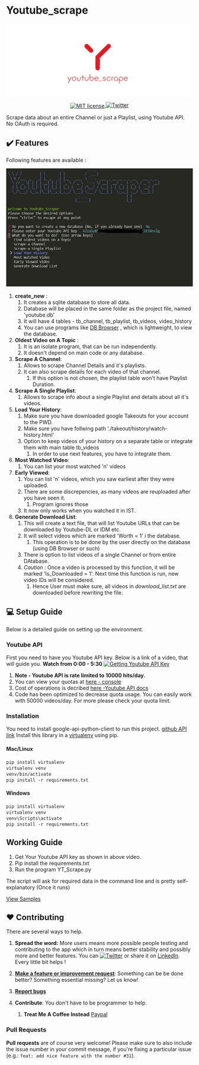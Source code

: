 # Youtube_scrape
<img src="https://github.com/CriticalHunter/Youtube_Scraper/blob/master/Assets/title.jpg" >
<p align="center" style="text-align: center;">
<a href="https://lbesson.mit-license.org">
  <img alt="MIT license"
       src="https://img.shields.io/badge/License-MIT-blue.svg?style=flat-square"
       align="center">
<a href="https://twitter.com/intent/tweet?text=Wow:&url=https%3A%2F%2Fgithub.com%2FCriticalHunter%2FYoutube_stats.git"><img alt="Twitter" src="https://img.shields.io/twitter/url?style=social&url=https%3A%2F%2Fgithub.com%2FCriticalHunter%2FYoutube_Scraper.git"></a>
    
Scrape data about an entire Channel or just a Playlist, using Youtube API. No OAuth is required.

## :heavy_check_mark: Features
Following features are available :

![CLI](/Assets/example_0.0.jpg)

1. **create_new** : 
     1. It creates a sqlite database to store all data.
     2. Database will be placed in the same folder as the project file, named 'youtube.db'
     3. It will have 4 tables - tb_channel, tb_playlist, tb_videos, video_history
     4. You can use programs like [DB Browser](https://sqlitebrowser.org) , which is lightweight, to view the database.
2. **Oldest Video on A Topic** :
     1. It is an isolate program, that can be run independently.
     2. It doesn't depend on main code or any database.
3. **Scrape A Channel**:
     1. Allows to scrape Channel Details and it's playlists.
     2. It can also scrape details for each video of that channel.
          1. If this option is not chosen, the playlist table won't have Playlist Duration.
4. **Scrape A Single Playlist**:
     1. Allows to scrape info about a single Playlist and details about all it's videos.
5. **Load Your History**:
     1. Make sure you have downloaded google Takeouts for your account to the PWD.
     2. Make sure you have follwing path './takeout/history/watch-history.html'
     3. Option to keep videos of your history on a separate table or integrate them with main table tb_videos
          1. In order to use next features, you have to integrate them.
6. **Most Watched Video**:
     1. You can list your most watched 'n' videos
7. **Early Viewed**:
     1. You can list 'n' videos, which you saw earliest after they were uploaded.
     2. There are some discrepencies, as many videos are reuploaded after you have seen it.
          1. Program ignores those
     3. It now only works when you watched it in IST.
8. **Generate Download List**:
     1. This will create a text file, that will list Youtube URLs that can be downloaded by Youtube-DL or IDM etc.
     2. It will select videos which are marked 'Worth = 1' i the database.
          1. This operation is to be done by the user directly on the database (using DB Browser or such)
     3. There is option to list videos of a single Channel or from entire DAtabase.
     4. *Caution* : Once a video is processed by this function, it will be marked 'Is_Downloaded = 1'. Next time this function is run, new video IDs will be considered.
          1. Hence User must make sure, all videos in *download_list.txt* are downloaded before rewriting the file.

        
## :computer: Setup Guide
Below is a detailed guide on setting up the environment.

### Youtube API
First you need to have you Youtube API key. Below is a link of a video, that will guide you. **Watch from 0:00 - 5:30**
[![Getting Youtube API Key](https://img.youtube.com/vi/th5_9woFJmk/0.jpg)](https://www.youtube.com/watch?v=th5_9woFJmk)
1. **Note - Youtube API is rate limited to 10000 hits/day.**
2. You can view your quotas at [here - console](https://console.cloud.google.com/iam-admin/quotas)
3. Cost of operations is decribed [here -Youtube API docs](https://developers.google.com/youtube/v3/docs)
4. Code has been optimized to decrease quota usage. You can easily work with 50000 videos/day. For more please check your quota limit.

### Installation
You need to install google-api-python-client to run this project. [github API link](https://github.com/googleapis/google-api-python-client)
Install this library in a [virtualenv](https://virtualenv.pypa.io/en/latest/) using pip. 


#### Mac/Linux

```
pip install virtualenv
virtualenv venv
venv/bin/activate
pip install -r requirements.txt
```

#### Windows

```
pip install virtualenv
virtualenv venv
venv\Scripts\activate
pip install -r requirements.txt
```


## Working Guide

1. Get Your Youtube API key as shown in above video.
2. Pip install the requirements.txt
3. Run the program YT_Scrape.py


The script will ask for required data in the command line and is pretty self-explanatory (Once it runs)

[View Samples](/Samples.md)


## :hearts: Contributing
There are several ways to help. 

1. **Spread the word:** More users means more possible people testing and contributing to the app which in turn means better stability and possibly more and better features. You can [![Twitter](https://img.shields.io/twitter/url?style=social&url=https%3A%2F%2Fgithub.com%2FCriticalHunter%2FYoutube_Scraper.git)](https://twitter.com/intent/tweet?text=Wow:&url=https%3A%2F%2Fgithub.com%2FCriticalHunter%2FYoutube_stats.git) or share it on [LinkedIn](http://www.linkedin.com/shareArticle?mini=true&url=https://github.com/CriticalHunter/Youtube_Scraper.git). Every little bit helps ! 

2. **[Make a feature or improvement request](https://github.com/CriticalHunter/Youtube_Scraper/issues/new)**: Something can be be done better? Something essential missing? Let us know! 

3. **[Report bugs](https://github.com/CriticalHunter/Youtube_Scraper/issues/new)**

4. **Contribute**: You don't have to be programmer to help. 
     1. **Treat Me A Coffee Instead** [Paypal](https://paypal.me/CriticalHunter23)


### Pull Requests 
**Pull requests** are of course very welcome! Please make sure to also include the issue number in your commit message, if you're fixing a particular issue (e.g.: `feat: add nice feature with the number #31`).
